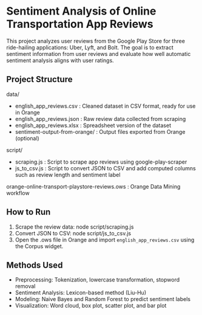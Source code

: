 # Sentiment Analysis of Online Transportation App Reviews

This project analyzes user reviews from the Google Play Store for three ride-hailing applications: Uber, Lyft, and Bolt. The goal is to extract sentiment information from user reviews and evaluate how well automatic sentiment analysis aligns with user ratings.

## Project Structure
data/
  - english_app_reviews.csv : Cleaned dataset in CSV format, ready for use in Orange
  - english_app_reviews.json : Raw review data collected from scraping
  - english_app_reviews.xlsx : Spreadsheet version of the dataset
  - sentiment-output-from-orange/ : Output files exported from Orange (optional)

script/
  - scraping.js : Script to scrape app reviews using google-play-scraper
  - js_to_csv.js : Script to convert JSON to CSV and add computed columns such as review length and sentiment label

orange-online-transport-playstore-reviews.ows : Orange Data Mining workflow

## How to Run
1. Scrape the review data:
   node script/scraping.js
2. Convert JSON to CSV:
   node script/js_to_csv.js
3. Open the .ows file in Orange and import `english_app_reviews.csv` using the Corpus widget.

## Methods Used
- Preprocessing: Tokenization, lowercase transformation, stopword removal
- Sentiment Analysis: Lexicon-based method (Liu-Hu)
- Modeling: Naive Bayes and Random Forest to predict sentiment labels
- Visualization: Word cloud, box plot, scatter plot, and bar plot
